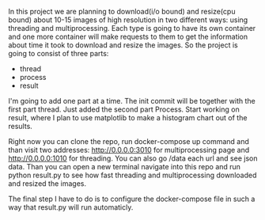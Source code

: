 In this project we are planning to download(i/o bound) and resize(cpu bound) about 10-15 images of high resolution in two different ways: using threading and multiprocessing.
Each type is going to have its own container and one more container will make requests to them to get the information about time it took to download and resize the images.
So the project is going to consist of three parts:
- thread
- process
- result

I'm going to add one part at a time. The init commit will be together with the first part thread.
Just added the second part Process. Start working on result, where I plan to use matplotlib to make a histogram chart out of the results.

Right now you can clone the repo, run docker-compose up command and than visit two addresses: http://0.0.0.0:3010 for multiprocessing page and http://0.0.0.0:1010 for threading. You can also go /data each url and see json data.
Than you can open a new terminal navigate into this repo and run python result.py to see how fast threading and multiprocessing downloaded and resized the images.

The final step I have to do is to configure the docker-compose file in such a way that result.py will run automaticly.

